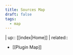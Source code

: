 ```yaml
---
title: Sources Map
draft: false
tags:
  - map
---
```

| up:: [[index|Home]]
| related:: 

- [[Plugin Map]]